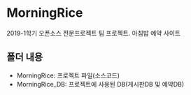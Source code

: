 # MorningRice
2019-1학기 오픈소스 전문프로젝트 팀 프로젝트. 아침밥 예약 사이트  

## 폴더 내용
* MorningRice: 프로젝트 파일(소스코드)
* MorningRice_DB: 프로젝트에 사용된 DB(게시판DB 및 예약DB)
